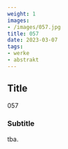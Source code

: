 ```yaml
---
weight: 1
images:
- /images/057.jpg
title: 057
date: 2023-03-07
tags:
- werke
- abstrakt
---
```


## Title
057

### Subtitle
tba.
